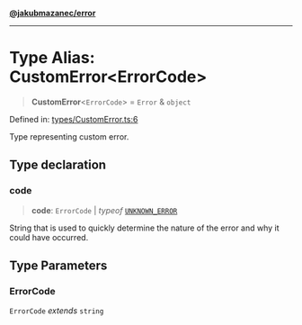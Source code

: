 [**@jakubmazanec/error**](../README.md)

---

# Type Alias: CustomError\<ErrorCode\>

> **CustomError**\<`ErrorCode`\> = `Error` & `object`

Defined in:
[types/CustomError.ts:6](https://github.com/jakubmazanec/tools/blob/a1a5edf56256b0aa4e209cc73bc7a07f5d7fc236/packages/error/source/types/CustomError.ts#L6)

Type representing custom error.

## Type declaration

### code

> **code**: `ErrorCode` \| _typeof_ [`UNKNOWN_ERROR`](../variables/UNKNOWN_ERROR.md)

String that is used to quickly determine the nature of the error and why it could have occurred.

## Type Parameters

### ErrorCode

`ErrorCode` _extends_ `string`
